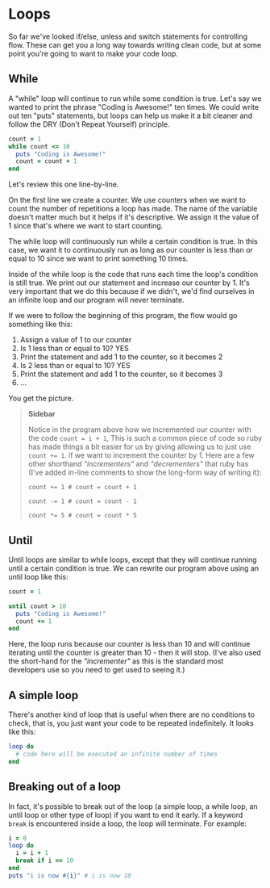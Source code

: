 # Loops

So far we've looked if/else, unless and switch statements for controlling flow. These can get you a long way towards writing clean code, but at some point you're going to want to make your code loop.

## While

A "while" loop will continue to run while some condition is true. Let's say we wanted to print the phrase "Coding is Awesome!" ten times. We could write out ten "puts" statements, but loops can help us make it a bit cleaner and follow the DRY (Don't Repeat Yourself) principle.

````ruby
count = 1
while count <= 10
  puts "Coding is Awesome!"
  count = count + 1
end
````

Let's review this one line-by-line. 

On the first line we create a counter. We use counters when we want to count the number of repetitions a loop has made. The name of the variable doesn't matter much but it helps if it's descriptive. We assign it the value of 1 since that's where we want to start counting.

The while loop will continuously run while a certain condition is true. In this case, we want it to continuously run as long as our counter is less than or equal to 10 since we want to print something 10 times.

Inside of the while loop is the code that runs each time the loop's condition is still true. We print out our statement and increase our counter by 1. It's very important that we do this because if we didn't, we'd find ourselves in an infinite loop and our program will never terminate.

If we were to follow the beginning of this program, the flow would go something like this:

1. Assign a value of 1 to our counter
2. Is 1 less than or equal to 10? YES
3. Print the statement and add 1 to the counter, so it becomes 2
4. Is 2 less than or equal to 10? YES
5. Print the statement and add 1 to the counter, so it becomes 3
6. ...

You get the picture.

> **Sidebar**
>
> Notice in the program above how we incremented our counter 
> with the code `count = i + 1`, This is such a common piece of 
> code so ruby has made things a bit easier for us by giving 
> allowing us to just use `count += 1`. if we want to increment 
> the counter by 1. Here are a few other shorthand
> _"incrementers"_ and _"decrementers"_ that ruby has (I've 
> added in-line comments to show the long-form way of writing
> it):
> 
> `count += 1 # count = count + 1`
>
> `count -= 1 # count = count - 1`
>
> `count *= 5 # count = count * 5`

## Until

Until loops are similar to while loops, except that they will continue running until a certain condition is true. We can rewrite our program above using an until loop like this:

````ruby
count = 1

until count > 10
  puts "Coding is Awesome!"
  count += 1
end
````

Here, the loop runs because our counter is less than 10 and will continue iterating until the counter is greater than 10 - then it will stop. (I've also used the short-hand for the _"incrementer"_ as this is the standard most developers use so you need to get used to seeing it.)

## A simple loop

There's another kind of loop that is useful when there are no conditions to check, that is, you just want your code to be repeated indefinitely. It looks like this:

````ruby
loop do
  # code here will be executed an infinite number of times
end
````

## Breaking out of a loop

In fact, it's possible to break out of the loop (a simple loop, a while loop, an until loop or other type of loop) if you want to end it early. If a keyword `break` is encountered inside a loop, the loop will terminate. For example:

````ruby
i = 0
loop do
  i = i + 1
  break if i == 10
end
puts "i is now #{i}" # i is now 10
````


